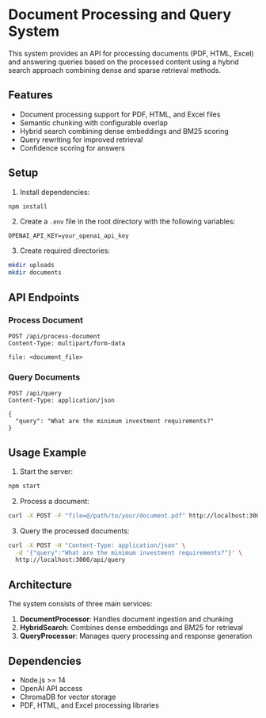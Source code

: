 # Document Processing and Query System

This system provides an API for processing documents (PDF, HTML, Excel) and answering queries based on the processed content using a hybrid search approach combining dense and sparse retrieval methods.

## Features

- Document processing support for PDF, HTML, and Excel files
- Semantic chunking with configurable overlap
- Hybrid search combining dense embeddings and BM25 scoring
- Query rewriting for improved retrieval
- Confidence scoring for answers

## Setup

1. Install dependencies:
```bash
npm install
```

2. Create a `.env` file in the root directory with the following variables:
```env
OPENAI_API_KEY=your_openai_api_key
```

3. Create required directories:
```bash
mkdir uploads
mkdir documents
```

## API Endpoints

### Process Document
```http
POST /api/process-document
Content-Type: multipart/form-data

file: <document_file>
```

### Query Documents
```http
POST /api/query
Content-Type: application/json

{
  "query": "What are the minimum investment requirements?"
}
```

## Usage Example

1. Start the server:
```bash
npm start
```

2. Process a document:
```bash
curl -X POST -F "file=@/path/to/your/document.pdf" http://localhost:3000/api/process-document
```

3. Query the processed documents:
```bash
curl -X POST -H "Content-Type: application/json" \
  -d '{"query":"What are the minimum investment requirements?"}' \
  http://localhost:3000/api/query
```

## Architecture

The system consists of three main services:

1. **DocumentProcessor**: Handles document ingestion and chunking
2. **HybridSearch**: Combines dense embeddings and BM25 for retrieval
3. **QueryProcessor**: Manages query processing and response generation

## Dependencies

- Node.js >= 14
- OpenAI API access
- ChromaDB for vector storage
- PDF, HTML, and Excel processing libraries 